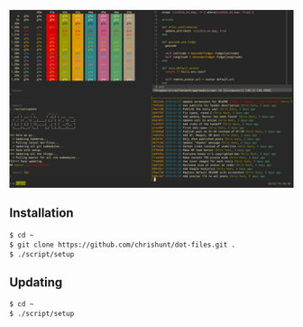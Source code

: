 ![](https://raw.githubusercontent.com/chrishunt/dot-files/master/.screenshot.jpg)

## Installation

```bash
$ cd ~
$ git clone https://github.com/chrishunt/dot-files.git .
$ ./script/setup
```

## Updating

```bash
$ cd ~
$ ./script/setup
```
